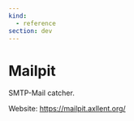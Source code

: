 ```yaml
---
kind:
  - reference
section: dev
---
```


# Mailpit

SMTP-Mail catcher.

Website: <https://mailpit.axllent.org/>